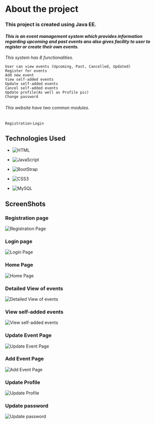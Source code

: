 # About the project
### This project is created using Java EE.
#### _This is an event management system which provides information regarding upcoming and past events ans also gives facility to user to register or create their own events._
_This system has 8 functionalities._
```
User can view events (Upcoming, Past, Cancelled, Updated)
Register for events
Add new event
View self-added events
Update self-added events
Cancel self-added events
Update profile(As well as Profile pic)
Change password
```
###### _This website have two common modules._
`Registration`  `Login`

## Technologies Used

* ![HTML](https://img.shields.io/badge/HTML5-E34F26?style=for-the-badge&logo=html5&logoColor=white)
  
* ![JavaScript](https://img.shields.io/badge/JavaScript-323330?style=for-the-badge&logo=javascript&logoColor=F7DF1E)
  
* ![BootStrap](https://img.shields.io/badge/Bootstrap-563D7C?style=for-the-badge&logo=bootstrap&logoColor=white)

* ![CSS3](https://img.shields.io/badge/CSS3-1572B6?style=for-the-badge&logo=css3&logoColor=white)

* ![MySQL](https://img.shields.io/badge/MySQL-005C84?style=for-the-badge&logo=mysql&logoColor=white)


## ScreenShots

### Registration page

![Registration Page](https://github.com/anuragjaiswal12/event-management-system/blob/main/images(readme)/register.png)

### Login page

![Login Page](https://github.com/anuragjaiswal12/event-management-system/blob/main/images(readme)/login.png)

### Home Page

![Home Page](https://github.com/anuragjaiswal12/event-management-system/blob/main/images(readme)/home.png)

### Detailed View of events

![Detailed View of events](https://github.com/anuragjaiswal12/event-management-system/blob/main/images(readme)/view_det_event.png)

### View self-added events

![View self-added events](https://github.com/anuragjaiswal12/event-management-system/blob/main/images(readme)/view_reg_event.png)

### Update Event Page

![Update Event Page](https://github.com/anuragjaiswal12/event-management-system/blob/main/images(readme)/update_event.png)

### Add Event Page

![Add Event Page](https://github.com/anuragjaiswal12/event-management-system/blob/main/images(readme)/add_event.png)

### Update Profile

![Update Profile](https://github.com/anuragjaiswal12/event-management-system/blob/main/images(readme)/update_profile.png)

### Update password

![Update password](https://github.com/anuragjaiswal12/event-management-system/blob/main/images(readme)/update_password.png)

